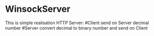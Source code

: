 # WinsockServer
This is simple realisation HTTP Server:
#Client send on Server decimal number
#Server convert decimal to binary number and send on Client 
